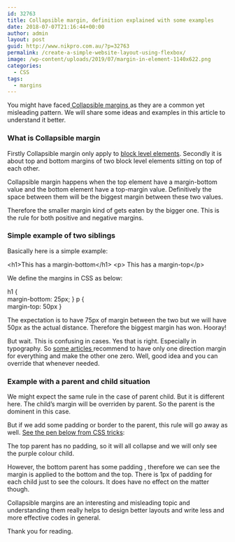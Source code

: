 ```yaml
---
id: 32763
title: Collapsible margin, definition explained with some examples
date: 2018-07-07T21:16:44+00:00
author: admin
layout: post
guid: http://www.nikpro.com.au/?p=32763
permalink: /create-a-simple-website-layout-using-flexbox/
image: /wp-content/uploads/2019/07/margin-in-element-1140x622.png
categories:
  - CSS
tags:
  - margins
---
```


You might have faced[ Collapsible margins ](https://developer.mozilla.org/en-US/docs/Web/CSS/CSS_Box_Model/Mastering_margin_collapsing)as they are a common yet misleading pattern. We will share some ideas and examples in this article to understand it better.

### What is Collapsible margin

Firstly Collapsible margin only apply to [block level elements](http://www.nikpro.com.au/html5-semantic-tags-and-where-to-use-them/). Secondly it is about top and bottom margins of two block level elements sitting on top of each other.

Collapsible margin happens when the top element have a margin-bottom value and the bottom element have a top-margin value. Definitively the space between them will be the biggest margin between these two values.

Therefore the smaller margin kind of gets eaten by the bigger one. This is the rule for both positive and negative margins.

### Simple example of two siblings

Basically here is a simple example:

&lt;h1&gt;This has a margin-bottom&lt;/h1&gt;
&lt;p&gt; This has a margin-top&lt;/p&gt;

We define the margins in CSS as below:

h1 {  
 margin-bottom: 25px;
}
p {  
 margin-top: 50px
}

The expectation is to have 75px of margin between the two but we will have 50px as the actual distance. Therefore the biggest margin has won. Hooray!

But wait. This is confusing in cases. Yes that is right. Especially in typography. So [some articles ](https://csswizardry.com/2012/06/single-direction-margin-declarations/)recommend to have only one direction margin for everything and make the other one zero. Well, good idea and you can override that whenever needed.

### Example with a parent and child situation

We might expect the same rule in the case of parent child. But it is different here. The child’s margin will be overriden by parent. So the parent is the dominent in this case.

But if we add some padding or border to the parent, this rule will go away as well. [See the pen below from CSS tricks](https://css-tricks.com/what-you-should-know-about-collapsing-margins/):

The top parent has no padding, so it will all collapse and we will only see the purple colour child.

However, the bottom parent has some padding , therefore we can see the margin is applied to the bottom and the top. There is 1px of padding for each child just to see the colours. It does have no effect on the matter though.

Collapsible margins are an interesting and misleading topic and understanding them really helps to design better layouts and write less and more effective codes in general.

Thank you for reading.
